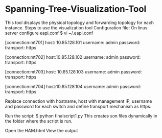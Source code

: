# Spanning-Tree-Visualization-Tool
This tool displays the physical topology and forwarding topology for each instance.
Steps to use the visualization tool 
Configuration file:
On linus server configure eapi.conf
$ vi ~/.eapi.conf

[connection:mt701]
host: 10.85.128.101
username: admin
password:
transport: https

[connection:mt702]
host:10.85.128.102
username: admin
password:
transport: https

[connection:mt703]
host: 10.85.128.103
username: admin
password:
transport: https

[connection:mt704]
host:10.85.128.104
username: admin
password:
transport: https

Replace connection with hostname, host with management IP, username and
password for each switch and define transport mechanism as https.

Run the script:
$ python finalscript1.py 
This creates son files dynamically in the folder where the script is run. 

Open the HAM.html
View the output 
